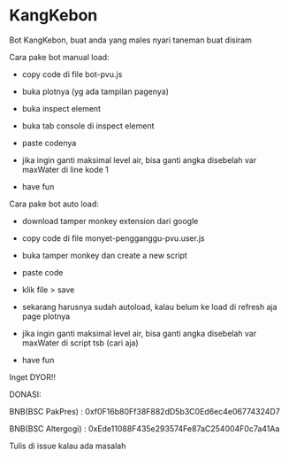 # KangKebon
Bot KangKebon, buat anda yang males nyari taneman buat disiram

Cara pake bot manual load:

- copy code di file bot-pvu.js

- buka plotnya (yg ada tampilan pagenya)

- buka inspect element

- buka tab console di inspect element

- paste codenya

- jika ingin ganti maksimal level air, bisa ganti angka disebelah var maxWater di line kode 1

- have fun

Cara pake bot auto load:

- download tamper monkey extension dari google

- copy code di file monyet-pengganggu-pvu.user.js

- buka tamper monkey dan create a new script

- paste code

- klik file > save

- sekarang harusnya sudah autoload, kalau belum ke load di refresh aja page plotnya

- jika ingin ganti maksimal level air, bisa ganti angka disebelah var maxWater di script tsb (cari aja)

- have fun

Inget DYOR!!

DONASI:

BNB(BSC PakPres) : 0xf0F16b80Ff38F882dD5b3C0Ed6ec4e06774324D7

BNB(BSC Altergogi) : 0xEde11088F435e293574Fe87aC254004F0c7a41Aa

Tulis di issue kalau ada masalah


